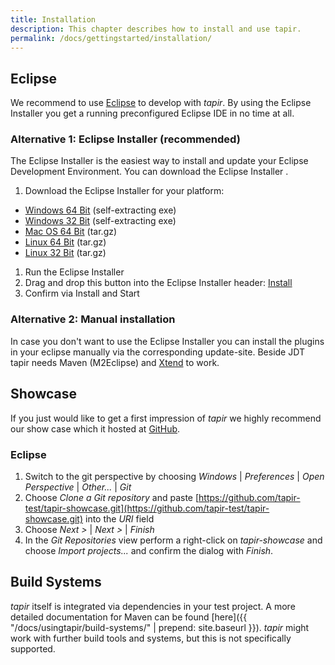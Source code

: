 ```yaml
---
title: Installation
description: This chapter describes how to install and use tapir.
permalink: /docs/gettingstarted/installation/
---
```


## Eclipse

We recommend to use [Eclipse](https://eclipse.org/) to develop with <i>tapir</i>. By using the Eclipse Installer you get a running preconfigured Eclipse IDE in no time at all.

### Alternative 1: Eclipse Installer (recommended)

The Eclipse Installer is the easiest way to install and update your Eclipse Development Environment. You can download the Eclipse Installer .

1. Download the Eclipse Installer for your platform:
  * [Windows 64 Bit](http://www.eclipse.org/downloads/download.php?file=/oomph/products/eclipse-inst-win64.exe) (self-extracting exe)
  * [Windows 32 Bit](http://www.eclipse.org/downloads/download.php?file=/oomph/products/eclipse-inst-win32.exe) (self-extracting exe)
  * [Mac OS 64 Bit](http://www.eclipse.org/downloads/download.php?file=/oomph/products/eclipse-inst-mac64.tar.gz) (tar.gz)
  * [Linux 64 Bit](http://www.eclipse.org/downloads/download.php?file=/oomph/products/eclipse-inst-linux64.tar.gz) (tar.gz)
  * [Linux 32 Bit](http://www.eclipse.org/downloads/download.php?file=/oomph/products/eclipse-inst-linux32.tar.gz) (tar.gz)
1. Run the Eclipse Installer
1. Drag and drop this button into the Eclipse Installer header: <a href="https://raw.githubusercontent.com/tapir-test/tapir-oomph-setup/master/tapir-configuration.setup" class="btn btn-primary btn-sm">Install <i class="fa fa-download" aria-hidden="true"></i></a>
1. Confirm via Install and Start

### Alternative 2: Manual installation
In case you don't want to use the Eclipse Installer you can install the plugins in your eclipse manually via the corresponding update-site. Beside JDT tapir needs Maven (M2Eclipse) and [Xtend](https://www.eclipse.org/xtend/download.html) to work.

## Showcase
If you just would like to get a first impression of <i>tapir</i> we highly recommend our show case which it hosted at [GitHub](https://github.com/tapir-test/tapir-showcase).

### Eclipse
1. Switch to the git perspective by choosing *Windows* \| *Preferences* \| *Open Perspective* \| *Other...* \| *Git*
1. Choose *Clone a Git repository* and paste [https://github.com/tapir-test/tapir-showcase.git](https://github.com/tapir-test/tapir-showcase.git) into the *URI* field
1. Choose *Next >* \| *Next >* \| *Finish*
1. In the *Git Repositories* view perform a right-click on *tapir-showcase* and choose *Import projects...* and confirm the dialog with *Finish*.

## Build Systems

*tapir* itself is integrated via dependencies in your test project. A more detailed documentation for Maven can be found [here]({{ "/docs/usingtapir/build-systems/" | prepend: site.baseurl }}). *tapir* might work with further build tools and systems, but this is not specifically supported.
